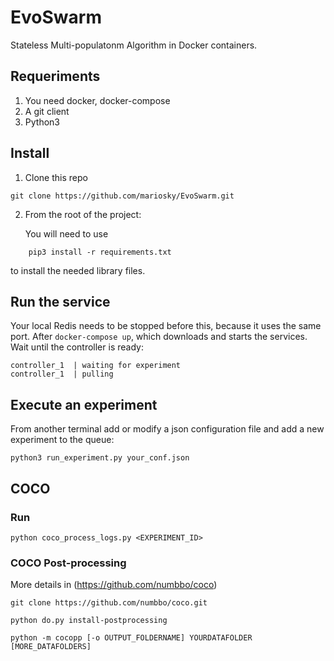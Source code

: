 # EvoSwarm

Stateless Multi-populatonm Algorithm in Docker containers.

## Requeriments

1. You need docker,  docker-compose
2. A git client
3. Python3


## Install

1. Clone this repo
```
git clone https://github.com/mariosky/EvoSwarm.git
```
2. From the root of the project:

    You will need to use 
```
    pip3 install -r requirements.txt
```    
   to install the needed library files.


## Run the service

Your local Redis needs to be stopped before this, because it uses the same port.
After `docker-compose up`, which downloads and starts the services. 
Wait until the controller is ready:
```
controller_1  | waiting for experiment
controller_1  | pulling   
```

## Execute an experiment

From another terminal add or modify a json configuration file
and add a new experiment to the queue:
```
python3 run_experiment.py your_conf.json 
```

## COCO

### Run
```
python coco_process_logs.py <EXPERIMENT_ID>
```

### COCO Post-processing
More details in (https://github.com/numbbo/coco)
```
git clone https://github.com/numbbo/coco.git

python do.py install-postprocessing

python -m cocopp [-o OUTPUT_FOLDERNAME] YOURDATAFOLDER [MORE_DATAFOLDERS]
```

